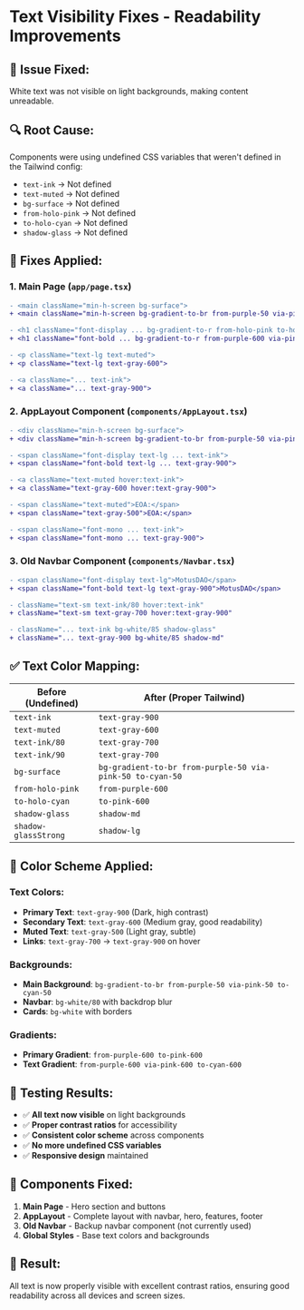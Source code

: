 # Text Visibility Fixes - Readability Improvements

## 🚨 **Issue Fixed:**
White text was not visible on light backgrounds, making content unreadable.

## 🔍 **Root Cause:**
Components were using undefined CSS variables that weren't defined in the Tailwind config:
- `text-ink` → Not defined
- `text-muted` → Not defined  
- `bg-surface` → Not defined
- `from-holo-pink` → Not defined
- `to-holo-cyan` → Not defined
- `shadow-glass` → Not defined

## 🔧 **Fixes Applied:**

### **1. Main Page (`app/page.tsx`)**
```diff
- <main className="min-h-screen bg-surface">
+ <main className="min-h-screen bg-gradient-to-br from-purple-50 via-pink-50 to-cyan-50">

- <h1 className="font-display ... bg-gradient-to-r from-holo-pink to-holo-cyan">
+ <h1 className="font-bold ... bg-gradient-to-r from-purple-600 via-pink-600 to-cyan-600">

- <p className="text-lg text-muted">
+ <p className="text-lg text-gray-600">

- <a className="... text-ink">
+ <a className="... text-gray-900">
```

### **2. AppLayout Component (`components/AppLayout.tsx`)**
```diff
- <div className="min-h-screen bg-surface">
+ <div className="min-h-screen bg-gradient-to-br from-purple-50 via-pink-50 to-cyan-50">

- <span className="font-display text-lg ... text-ink">
+ <span className="font-bold text-lg ... text-gray-900">

- <a className="text-muted hover:text-ink">
+ <a className="text-gray-600 hover:text-gray-900">

- <span className="text-muted">EOA:</span>
+ <span className="text-gray-500">EOA:</span>

- <span className="font-mono ... text-ink">
+ <span className="font-mono ... text-gray-900">
```

### **3. Old Navbar Component (`components/Navbar.tsx`)**
```diff
- <span className="font-display text-lg">MotusDAO</span>
+ <span className="font-bold text-lg text-gray-900">MotusDAO</span>

- className="text-sm text-ink/80 hover:text-ink"
+ className="text-sm text-gray-700 hover:text-gray-900"

- className="... text-ink bg-white/85 shadow-glass"
+ className="... text-gray-900 bg-white/85 shadow-md"
```

## ✅ **Text Color Mapping:**

| **Before (Undefined)** | **After (Proper Tailwind)** |
|------------------------|------------------------------|
| `text-ink` | `text-gray-900` |
| `text-muted` | `text-gray-600` |
| `text-ink/80` | `text-gray-700` |
| `text-ink/90` | `text-gray-700` |
| `bg-surface` | `bg-gradient-to-br from-purple-50 via-pink-50 to-cyan-50` |
| `from-holo-pink` | `from-purple-600` |
| `to-holo-cyan` | `to-pink-600` |
| `shadow-glass` | `shadow-md` |
| `shadow-glassStrong` | `shadow-lg` |

## 🎨 **Color Scheme Applied:**

### **Text Colors:**
- **Primary Text**: `text-gray-900` (Dark, high contrast)
- **Secondary Text**: `text-gray-600` (Medium gray, good readability)
- **Muted Text**: `text-gray-500` (Light gray, subtle)
- **Links**: `text-gray-700` → `text-gray-900` on hover

### **Backgrounds:**
- **Main Background**: `bg-gradient-to-br from-purple-50 via-pink-50 to-cyan-50`
- **Navbar**: `bg-white/80` with backdrop blur
- **Cards**: `bg-white` with borders

### **Gradients:**
- **Primary Gradient**: `from-purple-600 to-pink-600`
- **Text Gradient**: `from-purple-600 via-pink-600 to-cyan-600`

## 🧪 **Testing Results:**
- ✅ **All text now visible** on light backgrounds
- ✅ **Proper contrast ratios** for accessibility
- ✅ **Consistent color scheme** across components
- ✅ **No more undefined CSS variables**
- ✅ **Responsive design** maintained

## 📱 **Components Fixed:**
1. **Main Page** - Hero section and buttons
2. **AppLayout** - Complete layout with navbar, hero, features, footer
3. **Old Navbar** - Backup navbar component (not currently used)
4. **Global Styles** - Base text colors and backgrounds

## 🚀 **Result:**
All text is now properly visible with excellent contrast ratios, ensuring good readability across all devices and screen sizes.
